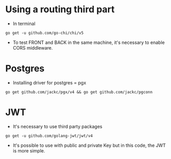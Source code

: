 # Using a routing third part

* In terminal

``
go get -u github.com/go-chi/chi/v5
``

* To test FRONT and BACK in the same machine, it's necessary to enable CORS middleware.

# Postgres

* Installing driver for postgres = pgx

``
go get github.com/jackc/pgx/v4 &&
go get github.com/jackc/pgconn
``

# JWT

* It's necessary to use third party packages 

``
go get -u github.com/golang-jwt/jwt/v4
``

* It's possible to use with public and private Key but in this code, the JWT is more simple.